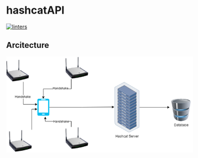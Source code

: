 # hashcatAPI
[![linters](https://github.com/rinamuka/hashcatAPI/actions/workflows/linters.yaml/badge.svg?branch=dev)](https://github.com/rinamuka/hashcatAPI/actions/workflows/linters.yaml)
## Arcitecture
![Alt text](./imgs/hashcat.png)
